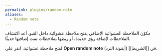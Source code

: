 ```yaml
---
permalink: plugins/random-note
aliases:
  - Random note
---
```


مكوّن الملاحظة العشوائية الإضافي يفتح ملاحظة عشوائية داخل القبو. أعد اكتشاف الملاحظات لإضافة رؤى جديدة، أو ربطها بملاحظات تمت إضافتها حديثًا.

لفتح ملاحظة عشوائية، انقر على **Open random note** (أيقونة النرد) في [[الشريط]].

